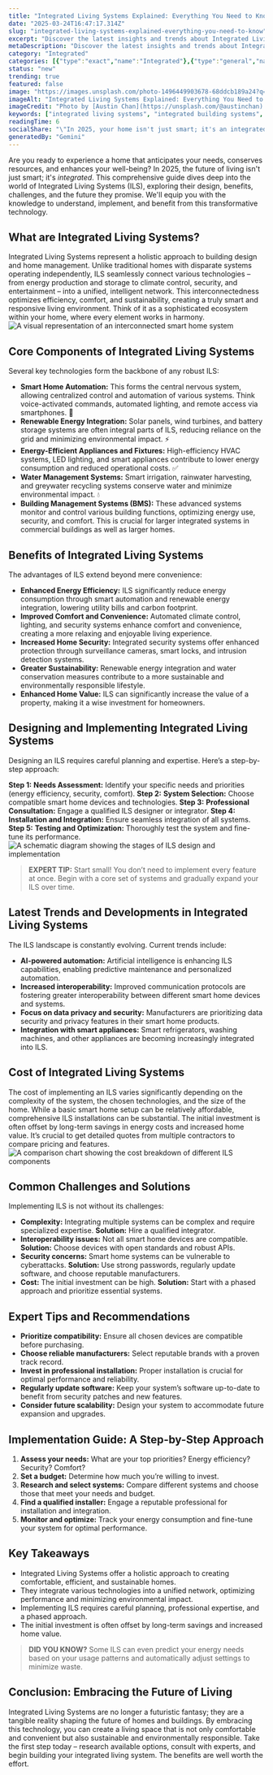 ```yaml
---
title: "Integrated Living Systems Explained: Everything You Need to Know"
date: "2025-03-24T16:47:17.314Z"
slug: "integrated-living-systems-explained-everything-you-need-to-know"
excerpt: "Discover the latest insights and trends about Integrated Living Systems. This comprehensive guide covers everything you need to know about Integrated Living Systems in 2025."
metaDescription: "Discover the latest insights and trends about Integrated Living Systems. This comprehensive guide covers everything you need to know about Integrated Livin..."
category: "Integrated"
categories: [{"type":"exact","name":"Integrated"},{"type":"general","name":"Sustainability"},{"type":"medium","name":"Urban Planning"},{"type":"specific","name":"Smart Cities"},{"type":"niche","name":"Green Building Design"}]
status: "new"
trending: true
featured: false
image: "https://images.unsplash.com/photo-1496449903678-68ddcb189a24?q=85&w=1200&fit=max&fm=webp&auto=compress"
imageAlt: "Integrated Living Systems Explained: Everything You Need to Know"
imageCredit: "Photo by [Austin Chan](https://unsplash.com/@austinchan) on Unsplash"
keywords: ["integrated living systems", "integrated building systems", "sustainable integrated systems", "smart home integrated systems", "cost of integrated living systems", "integrated living systems design", "benefits of integrated living systems", "integrated living systems companies", "best integrated living systems", "how to design integrated living systems"]
readingTime: 6
socialShare: "\"In 2025, your home isn't just smart; it's an integrated ecosystem anticipating your needs and optimizing your well-being.  The future of living is here – are you ready?\""
generatedBy: "Gemini"
---
```




Are you ready to experience a home that anticipates your needs, conserves resources, and enhances your well-being?  In 2025, the future of living isn't just smart; it's *integrated*.  This comprehensive guide dives deep into the world of Integrated Living Systems (ILS), exploring their design, benefits, challenges, and the future they promise.  We'll equip you with the knowledge to understand, implement, and benefit from this transformative technology.

## What are Integrated Living Systems?

Integrated Living Systems represent a holistic approach to building design and home management.  Unlike traditional homes with disparate systems operating independently, ILS seamlessly connect various technologies – from energy production and storage to climate control, security, and entertainment – into a unified, intelligent network.  This interconnectedness optimizes efficiency, comfort, and sustainability, creating a truly smart and responsive living environment. Think of it as a sophisticated ecosystem within your home, where every element works in harmony. ![A visual representation of an interconnected smart home system](https://images.unsplash.com/photo-1451187580459-43490279c0fa?q=85&w=1200&fit=max&fm=webp&auto=compress)

## Core Components of Integrated Living Systems

Several key technologies form the backbone of any robust ILS:

* **Smart Home Automation:**  This forms the central nervous system, allowing centralized control and automation of various systems.  Think voice-activated commands, automated lighting, and remote access via smartphones. 🔑
* **Renewable Energy Integration:**  Solar panels, wind turbines, and battery storage systems are often integral parts of ILS, reducing reliance on the grid and minimizing environmental impact. ⚡
* **Energy-Efficient Appliances and Fixtures:**  High-efficiency HVAC systems, LED lighting, and smart appliances contribute to lower energy consumption and reduced operational costs. ✅
* **Water Management Systems:**  Smart irrigation, rainwater harvesting, and greywater recycling systems conserve water and minimize environmental impact. 💧
* **Building Management Systems (BMS):** These advanced systems monitor and control various building functions, optimizing energy use, security, and comfort.  This is crucial for larger integrated systems in commercial buildings as well as larger homes.

## Benefits of Integrated Living Systems

The advantages of ILS extend beyond mere convenience:

* **Enhanced Energy Efficiency:**  ILS significantly reduce energy consumption through smart automation and renewable energy integration, lowering utility bills and carbon footprint.
* **Improved Comfort and Convenience:**  Automated climate control, lighting, and security systems enhance comfort and convenience, creating a more relaxing and enjoyable living experience.
* **Increased Home Security:**  Integrated security systems offer enhanced protection through surveillance cameras, smart locks, and intrusion detection systems.
* **Greater Sustainability:**  Renewable energy integration and water conservation measures contribute to a more sustainable and environmentally responsible lifestyle.
* **Enhanced Home Value:**  ILS can significantly increase the value of a property, making it a wise investment for homeowners.

## Designing and Implementing Integrated Living Systems

Designing an ILS requires careful planning and expertise.  Here’s a step-by-step approach:

**Step 1:** **Needs Assessment:** Identify your specific needs and priorities (energy efficiency, security, comfort).
**Step 2:** **System Selection:** Choose compatible smart home devices and technologies.
**Step 3:** **Professional Consultation:** Engage a qualified ILS designer or integrator.
**Step 4:** **Installation and Integration:**  Ensure seamless integration of all systems.
**Step 5:** **Testing and Optimization:**  Thoroughly test the system and fine-tune its performance. ![A schematic diagram showing the stages of ILS design and implementation](https://images.unsplash.com/photo-1484417894907-623942c8ee29?q=85&w=1200&fit=max&fm=webp&auto=compress)

> **EXPERT TIP:** Start small! You don’t need to implement every feature at once. Begin with a core set of systems and gradually expand your ILS over time.

## Latest Trends and Developments in Integrated Living Systems

The ILS landscape is constantly evolving.  Current trends include:

* **AI-powered automation:**  Artificial intelligence is enhancing ILS capabilities, enabling predictive maintenance and personalized automation.
* **Increased interoperability:**  Improved communication protocols are fostering greater interoperability between different smart home devices and systems.
* **Focus on data privacy and security:**  Manufacturers are prioritizing data security and privacy features in their smart home products.
* **Integration with smart appliances:**  Smart refrigerators, washing machines, and other appliances are becoming increasingly integrated into ILS.

## Cost of Integrated Living Systems

The cost of implementing an ILS varies significantly depending on the complexity of the system, the chosen technologies, and the size of the home. While a basic smart home setup can be relatively affordable, comprehensive ILS installations can be substantial.  The initial investment is often offset by long-term savings in energy costs and increased home value.  It’s crucial to get detailed quotes from multiple contractors to compare pricing and features. ![A comparison chart showing the cost breakdown of different ILS components](https://images.unsplash.com/photo-1517976487492-5750f3195933?q=85&w=1200&fit=max&fm=webp&auto=compress)

## Common Challenges and Solutions

Implementing ILS is not without its challenges:

* **Complexity:** Integrating multiple systems can be complex and require specialized expertise. **Solution:** Hire a qualified integrator.
* **Interoperability issues:**  Not all smart home devices are compatible. **Solution:** Choose devices with open standards and robust APIs.
* **Security concerns:**  Smart home systems can be vulnerable to cyberattacks. **Solution:** Use strong passwords, regularly update software, and choose reputable manufacturers.
* **Cost:**  The initial investment can be high. **Solution:** Start with a phased approach and prioritize essential systems.

##  Expert Tips and Recommendations

* **Prioritize compatibility:** Ensure all chosen devices are compatible before purchasing.
* **Choose reliable manufacturers:** Select reputable brands with a proven track record.
* **Invest in professional installation:**  Proper installation is crucial for optimal performance and reliability.
* **Regularly update software:**  Keep your system’s software up-to-date to benefit from security patches and new features.
* **Consider future scalability:**  Design your system to accommodate future expansion and upgrades.

## Implementation Guide:  A Step-by-Step Approach

1. **Assess your needs:** What are your top priorities? Energy efficiency? Security? Comfort?
2. **Set a budget:**  Determine how much you’re willing to invest.
3. **Research and select systems:**  Compare different systems and choose those that meet your needs and budget.
4. **Find a qualified installer:**  Engage a reputable professional for installation and integration.
5. **Monitor and optimize:**  Track your energy consumption and fine-tune your system for optimal performance.

## Key Takeaways

* Integrated Living Systems offer a holistic approach to creating comfortable, efficient, and sustainable homes.
* They integrate various technologies into a unified network, optimizing performance and minimizing environmental impact.
* Implementing ILS requires careful planning, professional expertise, and a phased approach.
* The initial investment is often offset by long-term savings and increased home value.

> **DID YOU KNOW?**  Some ILS can even predict your energy needs based on your usage patterns and automatically adjust settings to minimize waste.

## Conclusion:  Embracing the Future of Living

Integrated Living Systems are no longer a futuristic fantasy; they are a tangible reality shaping the future of homes and buildings. By embracing this technology, you can create a living space that is not only comfortable and convenient but also sustainable and environmentally responsible.  Take the first step today – research available options, consult with experts, and begin building your integrated living system.  The benefits are well worth the effort. 

